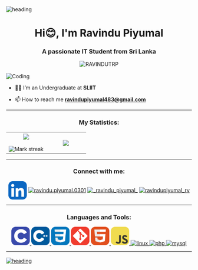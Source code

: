 <img align="center" alt="heading" height="25" width="100%" src="https://i.ebayimg.com/images/g/3kIAAOSwsfRgVGuR/s-l1600.jpg">

<h1 align="center">Hi😊, I'm Ravindu Piyumal</h1>
<h3 align="center">A passionate IT Student from Sri Lanka</h3>

<p align="center"> <img src="https://komarev.com/ghpvc/?username=RAVINDUTRP&label=Profile%20views&color=0e75b6&style=flat" alt="RAVINDUTRP" /> </p>

<img align="center" alt="Coding" width="450" src="https://i.pinimg.com/originals/bc/98/c9/bc98c9dcc76893a46fc71f3920846a05.gif">
  
   - 👨‍🎓 I’m an Undergraduate at **SLIIT**
      
   - 📫 How to reach me **ravindupiyumal483@gmail.com**
     
---

<h3 align="center">My Statistics:</h3>
<p align="center">
<table align="center">
<tr border="none">
<td width="50%" align="center">
  
  <img  align="center"  src="https://github-readme-stats.vercel.app/api?username=RAVINDUTRP&theme=dark&show_icons=true&count_private=true" />
  <br></br>
  <img  title="🔥 Get streak stats for your profile at git.io/streak-stats" alt="Mark streak" src="https://github-readme-streak-stats.herokuapp.com/?user=RAVINDUTRP&theme=dark&hide_border=false" /> 
</td>
<td width="50%" align="center">
  <img  align="center"  src="https://github-readme-stats.anuraghazra1.vercel.app/api/top-langs/?username=RAVINDUTRP&theme=dark&hide_border=false&no-bg=true&noframe=true&langs_count=10"/>
  </td>
</tr>
</table>

---

<h3 align="center">Connect with me:</h3>

<p align="center">
<a href="https://www.linkedin.com/in/ravindu-piyumal-7b0a592a8?utm_source=share&utm_campaign=share_via&utm_content=profile&utm_medium=ios_app" target="blank"><img align="center" src="https://github.com/tandpfun/skill-icons/blob/main/icons/LinkedIn.svg" alt="ravindu piyumal" height="50" width="50" /></a>
<a href="https://www.facebook.com/share/19YEpWWBbn/?mibextid=LQQJ4d" target="blank"><img align="center" src="https://raw.githubusercontent.com/rahuldkjain/github-profile-readme-generator/master/src/images/icons/Social/facebook.svg" alt="ravindu.piyumal.0301" height="50" width="50" /></a>
<a href="https://instagram.com/_ravindu_piyumal_" target="blank"><img align="center" src="https://raw.githubusercontent.com/rahuldkjain/github-profile-readme-generator/master/src/images/icons/Social/instagram.svg" alt="_ravindu_piyumal_" height="50" width="50" /></a>
<a href="https://www.youtube.com/channel/UCSpSDSGmazW8LJka0i0NRgQ" target="blank"><img align="center" src="https://static-00.iconduck.com/assets.00/youtube-icon-2048x2048-gedp2icy.png" alt="ravindupiyumal_rv" height="50" width="50" /></a>
</p>

---

<h3 align="center">Languages and Tools:</h3>

<p align="center"> 
<a href="https://www.cprogramming.com/" target="_blank" rel="noreferrer"> <img src="https://github.com/tandpfun/skill-icons/blob/main/icons/C.svg"  alt="c" width="50" height="50"/> </a> 
<a href="https://www.w3schools.com/cpp/" target="_blank" rel="noreferrer"> <img src="https://github.com/tandpfun/skill-icons/blob/main/icons/CPP.svg"alt="cplusplus" width="50" height="50"/> </a> 
<a href="https://www.w3schools.com/css/" target="_blank" rel="noreferrer"> <img src="https://github.com/tandpfun/skill-icons/blob/main/icons/CSS.svg" alt="css3" width="50" height="50"/> </a> 
<a href="https://git-scm.com/" target="_blank" rel="noreferrer"> <img src="https://github.com/tandpfun/skill-icons/blob/main/icons/Git.svg" alt="git" width="50" height="50"/> </a> 
<a href="https://www.w3.org/html/" target="_blank" rel="noreferrer"> <img src="https://github.com/tandpfun/skill-icons/blob/main/icons/HTML.svg" alt="html5" width="50" height="50"/> </a> 
<a href="https://developer.mozilla.org/en-US/docs/Web/JavaScript" target="_blank" rel="noreferrer"> <img src="https://github.com/tandpfun/skill-icons/blob/main/icons/JavaScript.svg" alt="javascript" width="50" height="50"/> </a> 
<a href="https://www.linux.org/" target="_blank" rel="noreferrer"> <img src="https://github.com/Scar1109/skill-icons/blob/main/icons/Linux-Light.svg" alt="linux" width="50" height="50"/> </a> 
<a href="https://www.php.net" target="_blank" rel="noreferrer"> <img src="https://github.com/Scar1109/skill-icons/blob/Scar1109/icons/PHP-Light.svg" alt="php" width="50" height="50"/> </a> 
<a href="https://www.mysql.com/" target="_blank" rel="noreferrer"> <img src="https://github.com/Scar1109/skill-icons/blob/main/icons/MySQL-Light.svg" alt="mysql" width="50" height="50"/>
</p>

---
<img align="center" alt="heading" height="25" width="100%" src="https://i.ebayimg.com/images/g/3kIAAOSwsfRgVGuR/s-l1600.jpg">

